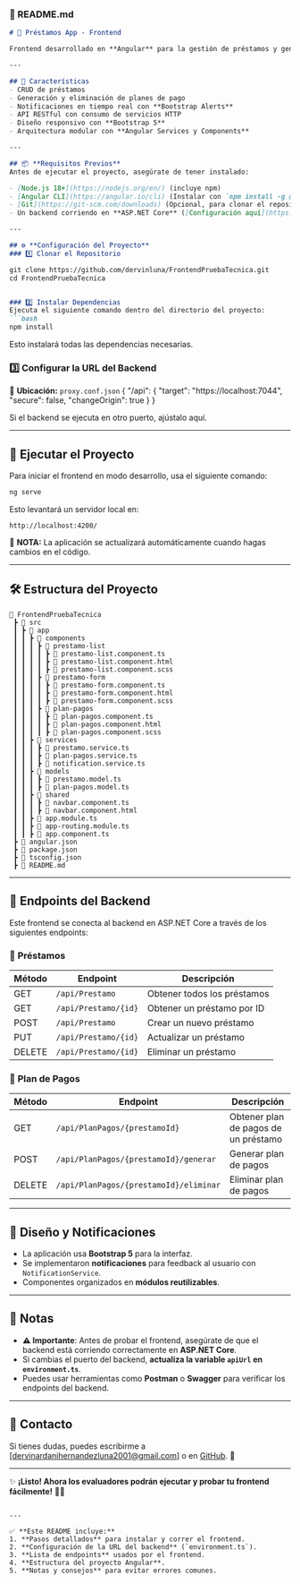 ### **📌 README.md**
```markdown
# 📌 Préstamos App - Frontend

Frontend desarrollado en **Angular** para la gestión de préstamos y generación de planes de pago. Esta aplicación permite a los usuarios registrar préstamos, gestionar pagos y visualizar planes de pago de manera interactiva.

---

## 🚀 Características
- CRUD de préstamos
- Generación y eliminación de planes de pago
- Notificaciones en tiempo real con **Bootstrap Alerts**
- API RESTful con consumo de servicios HTTP
- Diseño responsivo con **Bootstrap 5**
- Arquitectura modular con **Angular Services y Components**

---

## 📦 **Requisitos Previos**
Antes de ejecutar el proyecto, asegúrate de tener instalado:

- [Node.js 18+](https://nodejs.org/en/) (incluye npm)
- [Angular CLI](https://angular.io/cli) (Instalar con `npm install -g @angular/cli`)
- [Git](https://git-scm.com/downloads) (Opcional, para clonar el repositorio)
- Un backend corriendo en **ASP.NET Core** ([Configuración aquí](https://github.com/dervinluna/BackendPruebaTecnica))

---

## ⚙️ **Configuración del Proyecto**
### 1️⃣ Clonar el Repositorio

git clone https://github.com/dervinluna/FrontendPruebaTecnica.git
cd FrontendPruebaTecnica


### 2️⃣ Instalar Dependencias
Ejecuta el siguiente comando dentro del directorio del proyecto:
```bash
npm install
```
Esto instalará todas las dependencias necesarias.

### 3️⃣ Configurar la URL del Backend
📌 **Ubicación:** `proxy.conf.json`
{
  "/api": {
    "target": "https://localhost:7044",
    "secure": false,
    "changeOrigin": true
  }
}

Si el backend se ejecuta en otro puerto, ajústalo aquí.

---

## 🏃 **Ejecutar el Proyecto**
Para iniciar el frontend en modo desarrollo, usa el siguiente comando:

```bash
ng serve
```

Esto levantará un servidor local en:
```
http://localhost:4200/
```
🔹 **NOTA:** La aplicación se actualizará automáticamente cuando hagas cambios en el código.

---

## 🛠 **Estructura del Proyecto**
```
📂 FrontendPruebaTecnica
 ┣ 📂 src
 ┃ ┣ 📂 app
 ┃ ┃ ┣ 📂 components
 ┃ ┃ ┃ ┣ 📂 prestamo-list
 ┃ ┃ ┃ ┃ ┣ 📄 prestamo-list.component.ts
 ┃ ┃ ┃ ┃ ┣ 📄 prestamo-list.component.html
 ┃ ┃ ┃ ┃ ┣ 📄 prestamo-list.component.scss
 ┃ ┃ ┃ ┣ 📂 prestamo-form
 ┃ ┃ ┃ ┃ ┣ 📄 prestamo-form.component.ts
 ┃ ┃ ┃ ┃ ┣ 📄 prestamo-form.component.html
 ┃ ┃ ┃ ┃ ┣ 📄 prestamo-form.component.scss
 ┃ ┃ ┃ ┣ 📂 plan-pagos
 ┃ ┃ ┃ ┃ ┣ 📄 plan-pagos.component.ts
 ┃ ┃ ┃ ┃ ┣ 📄 plan-pagos.component.html
 ┃ ┃ ┃ ┃ ┣ 📄 plan-pagos.component.scss
 ┃ ┃ ┣ 📂 services
 ┃ ┃ ┃ ┣ 📄 prestamo.service.ts
 ┃ ┃ ┃ ┣ 📄 plan-pagos.service.ts
 ┃ ┃ ┃ ┣ 📄 notification.service.ts
 ┃ ┃ ┣ 📂 models
 ┃ ┃ ┃ ┣ 📄 prestamo.model.ts
 ┃ ┃ ┃ ┣ 📄 plan-pagos.model.ts
 ┃ ┃ ┣ 📂 shared
 ┃ ┃ ┃ ┣ 📄 navbar.component.ts
 ┃ ┃ ┃ ┣ 📄 navbar.component.html
 ┃ ┃ ┣ 📄 app.module.ts
 ┃ ┃ ┣ 📄 app-routing.module.ts
 ┃ ┃ ┣ 📄 app.component.ts
 ┣ 📄 angular.json
 ┣ 📄 package.json
 ┣ 📄 tsconfig.json
 ┣ 📄 README.md
```

---

## 🔗 **Endpoints del Backend**
Este frontend se conecta al backend en ASP.NET Core a través de los siguientes endpoints:

### 📌 **Préstamos**
| Método | Endpoint                | Descripción                     |
|--------|-------------------------|---------------------------------|
| GET    | `/api/Prestamo`         | Obtener todos los préstamos    |
| GET    | `/api/Prestamo/{id}`    | Obtener un préstamo por ID     |
| POST   | `/api/Prestamo`         | Crear un nuevo préstamo        |
| PUT    | `/api/Prestamo/{id}`    | Actualizar un préstamo         |
| DELETE | `/api/Prestamo/{id}`    | Eliminar un préstamo           |

### 📌 **Plan de Pagos**
| Método | Endpoint                             | Descripción                           |
|--------|--------------------------------------|---------------------------------------|
| GET    | `/api/PlanPagos/{prestamoId}`       | Obtener plan de pagos de un préstamo |
| POST   | `/api/PlanPagos/{prestamoId}/generar` | Generar plan de pagos               |
| DELETE | `/api/PlanPagos/{prestamoId}/eliminar` | Eliminar plan de pagos               |

---

## 🎨 **Diseño y Notificaciones**
- La aplicación usa **Bootstrap 5** para la interfaz.
- Se implementaron **notificaciones** para feedback al usuario con `NotificationService`.
- Componentes organizados en **módulos reutilizables**.

---

## 📢 **Notas**
- **⚠️ Importante**: Antes de probar el frontend, asegúrate de que el backend está corriendo correctamente en **ASP.NET Core**.
- Si cambias el puerto del backend, **actualiza la variable `apiUrl` en `environment.ts`**.
- Puedes usar herramientas como **Postman** o **Swagger** para verificar los endpoints del backend.

---

## 📌 **Contacto**
Si tienes dudas, puedes escribirme a [dervinardanihernandezluna2001@gmail.com] o en [GitHub](https://github.com/dervinluna). 🚀

---
✨ **¡Listo! Ahora los evaluadores podrán ejecutar y probar tu frontend fácilmente!** 🚀🔥
```

---

✅ **Este README incluye:**
1. **Pasos detallados** para instalar y correr el frontend.
2. **Configuración de la URL del backend** (`environment.ts`).
3. **Lista de endpoints** usados por el frontend.
4. **Estructura del proyecto Angular**.
5. **Notas y consejos** para evitar errores comunes.
